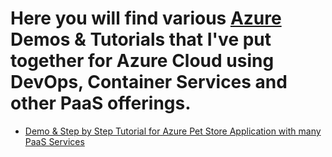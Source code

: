 # Here you will find various [Azure](https://ms.portal.azure.com/) Demos & Tutorials that I've put together for Azure Cloud using DevOps, Container Services and other PaaS offerings.

 - [Demo & Step by Step Tutorial for Azure Pet Store Application with many PaaS Services](https://github.com/chtrembl/azure-cloud/tree/main/petstore)
